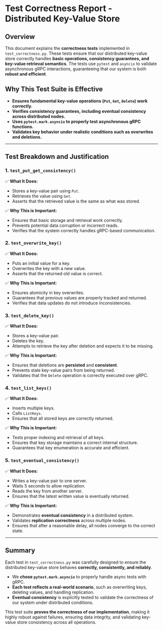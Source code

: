 # Test Correctness Report - Distributed Key-Value Store

## Overview
This document explains the **correctness tests** implemented in `test_correctness.py`. These tests ensure that our distributed key-value store correctly handles **basic operations, consistency guarantees, and key-value retrieval semantics**. The tests use `pytest` and `asyncio` to validate asynchronous gRPC interactions, guaranteeing that our system is both **robust and efficient**.

## Why This Test Suite is Effective
- **Ensures fundamental key-value operations (`Put`, `Get`, `Delete`) work correctly.**
- **Verifies consistency guarantees, including eventual consistency across distributed nodes.**
- **Uses `pytest.mark.asyncio` to properly test asynchronous gRPC functions.**
- **Validates key behavior under realistic conditions such as overwrites and deletions.**

---
## Test Breakdown and Justification

### **1. `test_put_get_consistency()`**
✅ **What It Does:**
- Stores a key-value pair using `Put`.
- Retrieves the value using `Get`.
- Asserts that the retrieved value is the same as what was stored.

✅ **Why This is Important:**
- Ensures that basic storage and retrieval work correctly.
- Prevents potential data corruption or incorrect reads.
- Verifies that the system correctly handles gRPC-based communication.

### **2. `test_overwrite_key()`**
✅ **What It Does:**
- Puts an initial value for a key.
- Overwrites the key with a new value.
- Asserts that the returned old value is correct.

✅ **Why This is Important:**
- Ensures atomicity in key overwrites.
- Guarantees that previous values are properly tracked and returned.
- Verifies that data updates do not introduce inconsistencies.

### **3. `test_delete_key()`**
✅ **What It Does:**
- Stores a key-value pair.
- Deletes the key.
- Attempts to retrieve the key after deletion and expects it to be missing.

✅ **Why This is Important:**
- Ensures that deletions are **persisted** and **consistent**.
- Prevents stale key-value pairs from being returned.
- Validates that the `Delete` operation is correctly executed over gRPC.

### **4. `test_list_keys()`**
✅ **What It Does:**
- Inserts multiple keys.
- Calls `ListKeys`.
- Ensures that all stored keys are correctly returned.

✅ **Why This is Important:**
- Tests proper indexing and retrieval of all keys.
- Ensures that key storage maintains a correct internal structure.
- Guarantees that key enumeration is accurate and efficient.

### **5. `test_eventual_consistency()`**
✅ **What It Does:**
- Writes a key-value pair to one server.
- Waits 5 seconds to allow replication.
- Reads the key from another server.
- Ensures that the latest written value is eventually returned.

✅ **Why This is Important:**
- Demonstrates **eventual consistency** in a distributed system.
- Validates **replication correctness** across multiple nodes.
- Ensures that after a reasonable delay, all nodes converge to the correct state.

---
## Summary
Each test in `test_correctness.py` was carefully designed to ensure the distributed key-value store behaves **correctly, consistently, and reliably**.
- We **chose `pytest.mark.asyncio`** to properly handle async tests with gRPC.
- **Each test reflects a real-world scenario**, such as overwriting keys, deleting values, and handling replication.
- **Eventual consistency** is explicitly tested to validate the correctness of our system under distributed conditions.

This test suite **proves the correctness of our implementation**, making it highly robust against failures, ensuring data integrity, and validating key-value store consistency across all operations.

